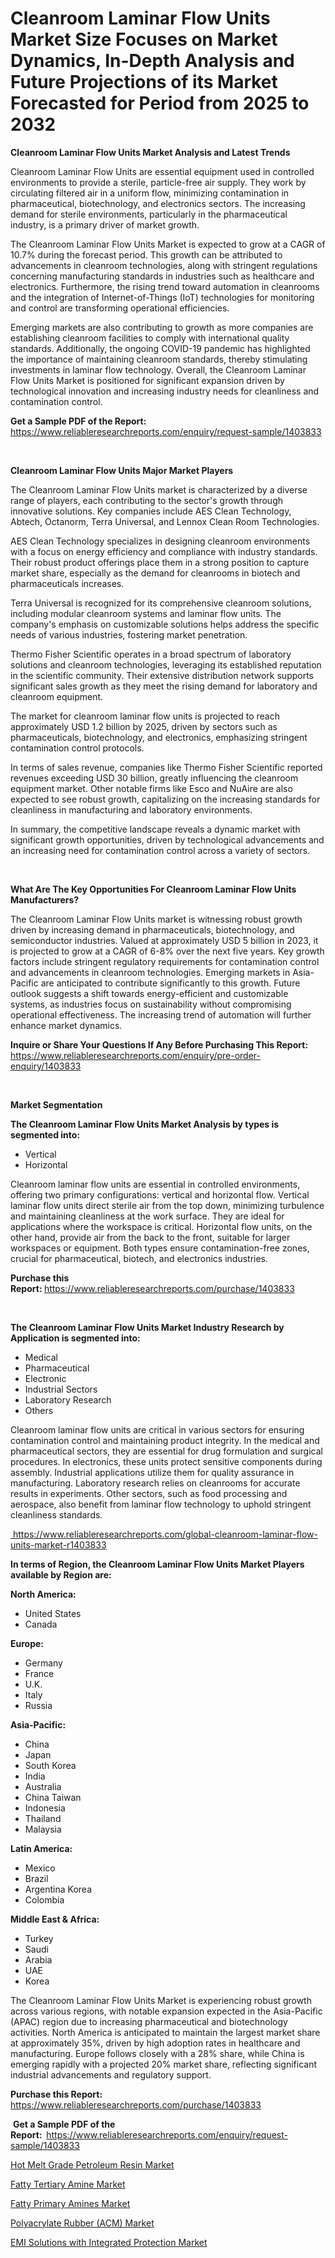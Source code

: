 <p><h1>Cleanroom Laminar Flow Units Market Size Focuses on Market Dynamics, In-Depth Analysis and Future Projections of its Market Forecasted for Period from 2025 to 2032</h1></p><p><strong>Cleanroom Laminar Flow Units Market Analysis and Latest Trends</strong></p>
<p><p>Cleanroom Laminar Flow Units are essential equipment used in controlled environments to provide a sterile, particle-free air supply. They work by circulating filtered air in a uniform flow, minimizing contamination in pharmaceutical, biotechnology, and electronics sectors. The increasing demand for sterile environments, particularly in the pharmaceutical industry, is a primary driver of market growth. </p><p>The Cleanroom Laminar Flow Units Market is expected to grow at a CAGR of 10.7% during the forecast period. This growth can be attributed to advancements in cleanroom technologies, along with stringent regulations concerning manufacturing standards in industries such as healthcare and electronics. Furthermore, the rising trend toward automation in cleanrooms and the integration of Internet-of-Things (IoT) technologies for monitoring and control are transforming operational efficiencies.</p><p>Emerging markets are also contributing to growth as more companies are establishing cleanroom facilities to comply with international quality standards. Additionally, the ongoing COVID-19 pandemic has highlighted the importance of maintaining cleanroom standards, thereby stimulating investments in laminar flow technology. Overall, the Cleanroom Laminar Flow Units Market is positioned for significant expansion driven by technological innovation and increasing industry needs for cleanliness and contamination control.</p></p>
<p><strong>Get a Sample PDF of the Report:&nbsp;</strong> <a href="https://www.reliableresearchreports.com/enquiry/request-sample/1403833?utm_campaign=10&utm_medium=2&utm_source=Github&utm_content=ia&utm_term=28032025&utm_id=cleanroom-laminar-flow-units">https://www.reliableresearchreports.com/enquiry/request-sample/1403833</a></p>
<p>&nbsp;</p>
<p><strong>Cleanroom Laminar Flow Units Major Market Players</strong></p>
<p><p>The Cleanroom Laminar Flow Units market is characterized by a diverse range of players, each contributing to the sector's growth through innovative solutions. Key companies include AES Clean Technology, Abtech, Octanorm, Terra Universal, and Lennox Clean Room Technologies. </p><p>AES Clean Technology specializes in designing cleanroom environments with a focus on energy efficiency and compliance with industry standards. Their robust product offerings place them in a strong position to capture market share, especially as the demand for cleanrooms in biotech and pharmaceuticals increases.</p><p>Terra Universal is recognized for its comprehensive cleanroom solutions, including modular cleanroom systems and laminar flow units. The company's emphasis on customizable solutions helps address the specific needs of various industries, fostering market penetration. </p><p>Thermo Fisher Scientific operates in a broad spectrum of laboratory solutions and cleanroom technologies, leveraging its established reputation in the scientific community. Their extensive distribution network supports significant sales growth as they meet the rising demand for laboratory and cleanroom equipment.</p><p>The market for cleanroom laminar flow units is projected to reach approximately USD 1.2 billion by 2025, driven by sectors such as pharmaceuticals, biotechnology, and electronics, emphasizing stringent contamination control protocols. </p><p>In terms of sales revenue, companies like Thermo Fisher Scientific reported revenues exceeding USD 30 billion, greatly influencing the cleanroom equipment market. Other notable firms like Esco and NuAire are also expected to see robust growth, capitalizing on the increasing standards for cleanliness in manufacturing and laboratory environments.</p><p>In summary, the competitive landscape reveals a dynamic market with significant growth opportunities, driven by technological advancements and an increasing need for contamination control across a variety of sectors.</p></p>
<p>&nbsp;</p>
<p><strong>What Are The Key Opportunities For Cleanroom Laminar Flow Units Manufacturers?</strong></p>
<p><p>The Cleanroom Laminar Flow Units market is witnessing robust growth driven by increasing demand in pharmaceuticals, biotechnology, and semiconductor industries. Valued at approximately USD 5 billion in 2023, it is projected to grow at a CAGR of 6-8% over the next five years. Key growth factors include stringent regulatory requirements for contamination control and advancements in cleanroom technologies. Emerging markets in Asia-Pacific are anticipated to contribute significantly to this growth. Future outlook suggests a shift towards energy-efficient and customizable systems, as industries focus on sustainability without compromising operational effectiveness. The increasing trend of automation will further enhance market dynamics.</p></p>
<p><strong>Inquire or Share Your Questions If Any Before Purchasing This Report:</strong> <a href="https://www.reliableresearchreports.com/enquiry/pre-order-enquiry/1403833?utm_campaign=10&utm_medium=2&utm_source=Github&utm_content=ia&utm_term=28032025&utm_id=cleanroom-laminar-flow-units">https://www.reliableresearchreports.com/enquiry/pre-order-enquiry/1403833</a></p>
<p>&nbsp;</p>
<p><strong>Market Segmentation</strong></p>
<p><strong>The Cleanroom Laminar Flow Units Market Analysis by types is segmented into:</strong></p>
<p><ul><li>Vertical</li><li>Horizontal</li></ul></p>
<p><p>Cleanroom laminar flow units are essential in controlled environments, offering two primary configurations: vertical and horizontal flow. Vertical laminar flow units direct sterile air from the top down, minimizing turbulence and maintaining cleanliness at the work surface. They are ideal for applications where the workspace is critical. Horizontal flow units, on the other hand, provide air from the back to the front, suitable for larger workspaces or equipment. Both types ensure contamination-free zones, crucial for pharmaceutical, biotech, and electronics industries.</p></p>
<p><strong>Purchase this Report:&nbsp;</strong><a href="https://www.reliableresearchreports.com/purchase/1403833?utm_campaign=10&utm_medium=2&utm_source=Github&utm_content=ia&utm_term=28032025&utm_id=cleanroom-laminar-flow-units">https://www.reliableresearchreports.com/purchase/1403833</a></p>
<p>&nbsp;</p>
<p><strong>The Cleanroom Laminar Flow Units Market Industry Research by Application is segmented into:</strong></p>
<p><ul><li>Medical</li><li>Pharmaceutical</li><li>Electronic</li><li>Industrial Sectors</li><li>Laboratory Research</li><li>Others</li></ul></p>
<p><p>Cleanroom laminar flow units are critical in various sectors for ensuring contamination control and maintaining product integrity. In the medical and pharmaceutical sectors, they are essential for drug formulation and surgical procedures. In electronics, these units protect sensitive components during assembly. Industrial applications utilize them for quality assurance in manufacturing. Laboratory research relies on cleanrooms for accurate results in experiments. Other sectors, such as food processing and aerospace, also benefit from laminar flow technology to uphold stringent cleanliness standards.</p></p>
<p><a href="https://www.reliableresearchreports.com/global-cleanroom-laminar-flow-units-market-r1403833?utm_campaign=10&utm_medium=2&utm_source=Github&utm_content=ia&utm_term=28032025&utm_id=cleanroom-laminar-flow-units">&nbsp;https://www.reliableresearchreports.com/global-cleanroom-laminar-flow-units-market-r1403833</a></p>
<p><strong>In terms of Region, the Cleanroom Laminar Flow Units Market Players available by Region are:</strong></p>
<p>
    <p> <strong> North America: </strong>
        <ul>
            <li>United States</li>
            <li>Canada</li>
        </ul>
        </p> 
    <p> <strong> Europe: </strong>
        <ul>
            <li>Germany</li>
            <li>France</li>
            <li>U.K.</li>
            <li>Italy</li>
            <li>Russia</li>
        </ul>
        </p> 
    <p> <strong> Asia-Pacific: </strong>
        <ul>
            <li>China</li>
            <li>Japan</li>
            <li>South Korea</li>
            <li>India</li>
            <li>Australia</li>
            <li>China Taiwan</li>
            <li>Indonesia</li>
            <li>Thailand</li>
            <li>Malaysia</li>
        </ul>
        </p> 
    <p> <strong> Latin America: </strong>
        <ul>
            <li>Mexico</li>
            <li>Brazil</li>
            <li>Argentina Korea</li>
            <li>Colombia</li>
        </ul>
        </p> 
    <p> <strong> Middle East & Africa: </strong>
        <ul>
            <li>Turkey</li>
            <li>Saudi</li>
            <li>Arabia</li>
            <li>UAE</li>
            <li>Korea</li>
        </ul>
    </p>
    </p>
<p><p>The Cleanroom Laminar Flow Units Market is experiencing robust growth across various regions, with notable expansion expected in the Asia-Pacific (APAC) region due to increasing pharmaceutical and biotechnology activities. North America is anticipated to maintain the largest market share at approximately 35%, driven by high adoption rates in healthcare and manufacturing. Europe follows closely with a 28% share, while China is emerging rapidly with a projected 20% market share, reflecting significant industrial advancements and regulatory support.</p></p>
<p><strong>Purchase this Report: </strong><a href="https://www.reliableresearchreports.com/purchase/1403833?utm_campaign=10&utm_medium=2&utm_source=Github&utm_content=ia&utm_term=28032025&utm_id=cleanroom-laminar-flow-units">https://www.reliableresearchreports.com/purchase/1403833</a></p>
<p>&nbsp;<strong>Get a Sample PDF of the Report:&nbsp;&nbsp;</strong><a href="https://www.reliableresearchreports.com/enquiry/request-sample/1403833?utm_campaign=10&utm_medium=2&utm_source=Github&utm_content=ia&utm_term=28032025&utm_id=cleanroom-laminar-flow-units">https://www.reliableresearchreports.com/enquiry/request-sample/1403833</a></p>
<p><strong></strong></p>
<p><p><a href="https://github.com/lemiranajd/Market-Research-Report-List-1/blob/main/hot-melt-grade-petroleum-resin-market.md?utm_campaign=10&utm_medium=2&utm_source=Github&utm_content=ia&utm_term=28032025&utm_id=cleanroom-laminar-flow-units">Hot Melt Grade Petroleum Resin Market</a></p><p><a href="https://github.com/azetehhasle/Market-Research-Report-List-1/blob/main/fatty-tertiary-amine-market.md?utm_campaign=10&utm_medium=2&utm_source=Github&utm_content=ia&utm_term=28032025&utm_id=cleanroom-laminar-flow-units">Fatty Tertiary Amine Market</a></p><p><a href="https://github.com/dovbusmrking/Market-Research-Report-List-1/blob/main/fatty-primary-amines-market.md?utm_campaign=10&utm_medium=2&utm_source=Github&utm_content=ia&utm_term=28032025&utm_id=cleanroom-laminar-flow-units">Fatty Primary Amines Market</a></p><p><a href="https://github.com/ogbadujonito22/Market-Research-Report-List-1/blob/main/polyacrylate-rubber-acm-market.md?utm_campaign=10&utm_medium=2&utm_source=Github&utm_content=ia&utm_term=28032025&utm_id=cleanroom-laminar-flow-units">Polyacrylate Rubber (ACM) Market</a></p><p><a href="https://github.com/pichuaadh0/Market-Research-Report-List-1/blob/main/emi-solutions-with-integrated-protection-market.md?utm_campaign=10&utm_medium=2&utm_source=Github&utm_content=ia&utm_term=28032025&utm_id=cleanroom-laminar-flow-units">EMI Solutions with Integrated Protection Market</a></p></p>